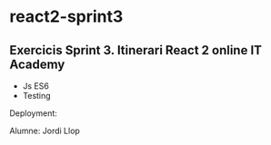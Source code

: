 # react2-sprint3

## Exercicis Sprint 3. Itinerari React 2 online IT Academy 

- Js ES6
- Testing

Deployment:

Alumne: Jordi Llop
